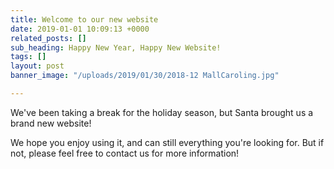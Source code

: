 ```yaml
---
title: Welcome to our new website
date: 2019-01-01 10:09:13 +0000
related_posts: []
sub_heading: Happy New Year, Happy New Website!
tags: []
layout: post
banner_image: "/uploads/2019/01/30/2018-12 MallCaroling.jpg"

---
```

We've been taking a break for the holiday season, but Santa brought us a brand new website!

 We hope you enjoy using it, and can still everything you're looking for. But if not, please feel free to contact us for more information!